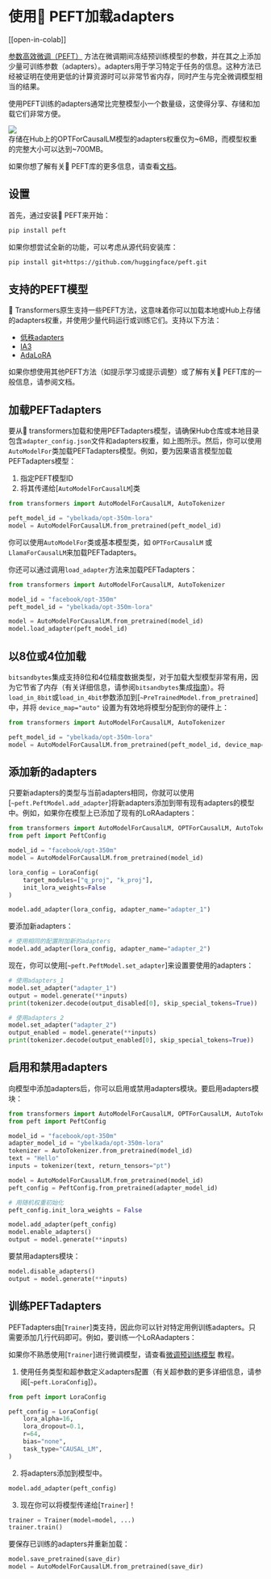 <!--版权所有2023 The HuggingFace团队。版权所有。
根据Apache许可证，第2.0版（“许可证”）获得许可；除非你遵守许可证，否则你不得使用此文件。
你可以在以下位置获得许可证的副本
http://www.apache.org/licenses/LICENSE-2.0
除非适用法律要求或书面同意，否则按原样分发软件是基于“按原样”方式分发的，
不附带任何明示或暗示的担保或条件。详细了解许可证中的限制和条件。
⚠️ 请注意，此文件以Markdown格式编写，但包含我们 doc-builder 的特殊语法（类似于 MDX），这可能在你的 Markdown 视图器中无法正确呈现。-->

# 使用🤗 PEFT加载adapters

[[open-in-colab]]

[参数高效微调（PEFT）](https://huggingface.co/blog/peft) 方法在微调期间冻结预训练模型的参数，并在其之上添加少量可训练参数（adapters）。adapters用于学习特定于任务的信息。这种方法已经被证明在使用更低的计算资源时可以非常节省内存，同时产生与完全微调模型相当的结果。

使用PEFT训练的adapters通常比完整模型小一个数量级，这使得分享、存储和加载它们非常方便。

<div class="flex flex-col justify-center">
  <img src="https://huggingface.co/datasets/huggingface/documentation-images/resolve/main/peft/PEFT-hub-screenshot.png"/>
  <figcaption class="text-center">存储在Hub上的OPTForCausalLM模型的adapters权重仅为~6MB，而模型权重的完整大小可以达到~700MB。</figcaption>
</div>

如果你想了解有关🤗 PEFT库的更多信息，请查看[文档](https://huggingface.co/docs/peft/index)。

## 设置

首先，通过安装🤗 PEFT来开始：

```bash
pip install peft
```

如果你想尝试全新的功能，可以考虑从源代码安装库：

```bash
pip install git+https://github.com/huggingface/peft.git
```

## 支持的PEFT模型

🤗 Transformers原生支持一些PEFT方法，这意味着你可以加载本地或Hub上存储的adapters权重，并使用少量代码运行或训练它们。支持以下方法：

- [低秩adapters](https://huggingface.co/docs/peft/conceptual_guides/lora)
- [IA3](https://huggingface.co/docs/peft/conceptual_guides/ia3)
- [AdaLoRA](https://arxiv.org/abs/2303.10512)

如果你想使用其他PEFT方法（如提示学习或提示调整）或了解有关🤗 PEFT库的一般信息，请参阅文档。

## 加载PEFTadapters

要从🤗 transformers加载和使用PEFTadapters模型，请确保Hub仓库或本地目录包含`adapter_config.json`文件和adapters权重，如上图所示。然后，你可以使用`AutoModelFor`类加载PEFTadapters模型。例如，要为因果语言模型加载PEFTadapters模型：

1. 指定PEFT模型ID
2. 将其传递给[`AutoModelForCausalLM`]类

```py
from transformers import AutoModelForCausalLM, AutoTokenizer

peft_model_id = "ybelkada/opt-350m-lora"
model = AutoModelForCausalLM.from_pretrained(peft_model_id)
```

<Tip>

你可以使用`AutoModelFor`类或基本模型类，如 `OPTForCausalLM` 或 `LlamaForCausalLM`来加载PEFTadapters。

</Tip>

你还可以通过调用`load_adapter`方法来加载PEFTadapters：

```py
from transformers import AutoModelForCausalLM, AutoTokenizer

model_id = "facebook/opt-350m"
peft_model_id = "ybelkada/opt-350m-lora"

model = AutoModelForCausalLM.from_pretrained(model_id)
model.load_adapter(peft_model_id)
```

## 以8位或4位加载

`bitsandbytes`集成支持8位和4位精度数据类型，对于加载大型模型非常有用，因为它节省了内存（有关详细信息，请参阅`bitsandbytes`集成[指南](./quantization#bitsandbytes-integration)）。将`load_in_8bit`或`load_in_4bit`参数添加到[`~PreTrainedModel.from_pretrained`]中，并将 `device_map="auto"` 设置为有效地将模型分配到你的硬件上：

```py
from transformers import AutoModelForCausalLM, AutoTokenizer

peft_model_id = "ybelkada/opt-350m-lora"
model = AutoModelForCausalLM.from_pretrained(peft_model_id, device_map="auto", load_in_8bit=True)
```

## 添加新的adapters

只要新adapters的类型与当前adapters相同，你就可以使用[`~peft.PeftModel.add_adapter`]将新adapters添加到带有现有adapters的模型中。例如，如果你在模型上已添加了现有的LoRAadapters：

```py
from transformers import AutoModelForCausalLM, OPTForCausalLM, AutoTokenizer
from peft import PeftConfig

model_id = "facebook/opt-350m"
model = AutoModelForCausalLM.from_pretrained(model_id)

lora_config = LoraConfig(
    target_modules=["q_proj", "k_proj"],
    init_lora_weights=False
)

model.add_adapter(lora_config, adapter_name="adapter_1")
```

要添加新adapters：

```py
# 使用相同的配置附加新的adapters
model.add_adapter(lora_config, adapter_name="adapter_2")
```

现在，你可以使用[`~peft.PeftModel.set_adapter`]来设置要使用的adapters：

```py
# 使用adapters_1
model.set_adapter("adapter_1")
output = model.generate(**inputs)
print(tokenizer.decode(output_disabled[0], skip_special_tokens=True))

# 使用adapters_2
model.set_adapter("adapter_2")
output_enabled = model.generate(**inputs)
print(tokenizer.decode(output_enabled[0], skip_special_tokens=True))
```

## 启用和禁用adapters

向模型中添加adapters后，你可以启用或禁用adapters模块。要启用adapters模块：

```py
from transformers import AutoModelForCausalLM, OPTForCausalLM, AutoTokenizer
from peft import PeftConfig

model_id = "facebook/opt-350m"
adapter_model_id = "ybelkada/opt-350m-lora"
tokenizer = AutoTokenizer.from_pretrained(model_id)
text = "Hello"
inputs = tokenizer(text, return_tensors="pt")

model = AutoModelForCausalLM.from_pretrained(model_id)
peft_config = PeftConfig.from_pretrained(adapter_model_id)

# 用随机权重初始化
peft_config.init_lora_weights = False

model.add_adapter(peft_config)
model.enable_adapters()
output = model.generate(**inputs)
```

要禁用adapters模块：

```py
model.disable_adapters()
output = model.generate(**inputs)
```

## 训练PEFTadapters

PEFTadapters由[`Trainer`]类支持，因此你可以针对特定用例训练adapters。只需要添加几行代码即可。例如，要训练一个LoRAadapters：

<Tip>

如果你不熟悉使用[`Trainer`]进行微调模型，请查看[微调预训练模型](training.md) 教程。

</Tip>

1. 使用任务类型和超参数定义adapters配置（有关超参数的更多详细信息，请参阅[`~peft.LoraConfig`]）。

```py
from peft import LoraConfig

peft_config = LoraConfig(
    lora_alpha=16,
    lora_dropout=0.1,
    r=64,
    bias="none",
    task_type="CAUSAL_LM",
)
```

2. 将adapters添加到模型中。

```py
model.add_adapter(peft_config)
```

3. 现在你可以将模型传递给[`Trainer`]！

```py
trainer = Trainer(model=model, ...)
trainer.train()
```

要保存已训练的adapters并重新加载：

```py
model.save_pretrained(save_dir)
model = AutoModelForCausalLM.from_pretrained(save_dir)
```

<!--
TODO: (@younesbelkada @stevhliu)
-   Link to PEFT docs for further details
-   Trainer  
-   8-bit / 4-bit examples ?
-->